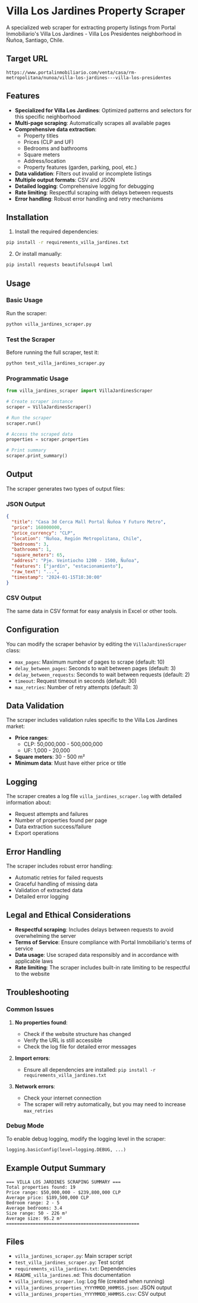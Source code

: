 # Villa Los Jardines Property Scraper

A specialized web scraper for extracting property listings from Portal Inmobiliario's Villa Los Jardines - Villa Los Presidentes neighborhood in Ñuñoa, Santiago, Chile.

## Target URL
```
https://www.portalinmobiliario.com/venta/casa/rm-metropolitana/nunoa/villa-los-jardines---villa-los-presidentes
```

## Features

- **Specialized for Villa Los Jardines**: Optimized patterns and selectors for this specific neighborhood
- **Multi-page scraping**: Automatically scrapes all available pages
- **Comprehensive data extraction**: 
  - Property titles
  - Prices (CLP and UF)
  - Bedrooms and bathrooms
  - Square meters
  - Address/location
  - Property features (garden, parking, pool, etc.)
- **Data validation**: Filters out invalid or incomplete listings
- **Multiple output formats**: CSV and JSON
- **Detailed logging**: Comprehensive logging for debugging
- **Rate limiting**: Respectful scraping with delays between requests
- **Error handling**: Robust error handling and retry mechanisms

## Installation

1. Install the required dependencies:
```bash
pip install -r requirements_villa_jardines.txt
```

2. Or install manually:
```bash
pip install requests beautifulsoup4 lxml
```

## Usage

### Basic Usage

Run the scraper:
```bash
python villa_jardines_scraper.py
```

### Test the Scraper

Before running the full scraper, test it:
```bash
python test_villa_jardines_scraper.py
```

### Programmatic Usage

```python
from villa_jardines_scraper import VillaJardinesScraper

# Create scraper instance
scraper = VillaJardinesScraper()

# Run the scraper
scraper.run()

# Access the scraped data
properties = scraper.properties

# Print summary
scraper.print_summary()
```

## Output

The scraper generates two types of output files:

### JSON Output
```json
{
  "title": "Casa 3d Cerca Mall Portal Ñuñoa Y Futuro Metro",
  "price": 168000000,
  "price_currency": "CLP",
  "location": "Ñuñoa, Región Metropolitana, Chile",
  "bedrooms": 3,
  "bathrooms": 1,
  "square_meters": 65,
  "address": "Pje. Veintiocho 1200 - 1500, Ñuñoa",
  "features": ["jardín", "estacionamiento"],
  "raw_text": "...",
  "timestamp": "2024-01-15T10:30:00"
}
```

### CSV Output
The same data in CSV format for easy analysis in Excel or other tools.

## Configuration

You can modify the scraper behavior by editing the `VillaJardinesScraper` class:

- `max_pages`: Maximum number of pages to scrape (default: 10)
- `delay_between_pages`: Seconds to wait between pages (default: 3)
- `delay_between_requests`: Seconds to wait between requests (default: 2)
- `timeout`: Request timeout in seconds (default: 30)
- `max_retries`: Number of retry attempts (default: 3)

## Data Validation

The scraper includes validation rules specific to the Villa Los Jardines market:

- **Price ranges**: 
  - CLP: 50,000,000 - 500,000,000
  - UF: 1,000 - 20,000
- **Square meters**: 30 - 500 m²
- **Minimum data**: Must have either price or title

## Logging

The scraper creates a log file `villa_jardines_scraper.log` with detailed information about:
- Request attempts and failures
- Number of properties found per page
- Data extraction success/failure
- Export operations

## Error Handling

The scraper includes robust error handling:
- Automatic retries for failed requests
- Graceful handling of missing data
- Validation of extracted data
- Detailed error logging

## Legal and Ethical Considerations

- **Respectful scraping**: Includes delays between requests to avoid overwhelming the server
- **Terms of Service**: Ensure compliance with Portal Inmobiliario's terms of service
- **Data usage**: Use scraped data responsibly and in accordance with applicable laws
- **Rate limiting**: The scraper includes built-in rate limiting to be respectful to the website

## Troubleshooting

### Common Issues

1. **No properties found**: 
   - Check if the website structure has changed
   - Verify the URL is still accessible
   - Check the log file for detailed error messages

2. **Import errors**:
   - Ensure all dependencies are installed: `pip install -r requirements_villa_jardines.txt`

3. **Network errors**:
   - Check your internet connection
   - The scraper will retry automatically, but you may need to increase `max_retries`

### Debug Mode

To enable debug logging, modify the logging level in the scraper:
```python
logging.basicConfig(level=logging.DEBUG, ...)
```

## Example Output Summary

```
=== VILLA LOS JARDINES SCRAPING SUMMARY ===
Total properties found: 19
Price range: $50,000,000 - $239,800,000 CLP
Average price: $189,500,000 CLP
Bedroom range: 2 - 5
Average bedrooms: 3.4
Size range: 50 - 226 m²
Average size: 95.2 m²
==================================================
```

## Files

- `villa_jardines_scraper.py`: Main scraper script
- `test_villa_jardines_scraper.py`: Test script
- `requirements_villa_jardines.txt`: Dependencies
- `README_villa_jardines.md`: This documentation
- `villa_jardines_scraper.log`: Log file (created when running)
- `villa_jardines_properties_YYYYMMDD_HHMMSS.json`: JSON output
- `villa_jardines_properties_YYYYMMDD_HHMMSS.csv`: CSV output 